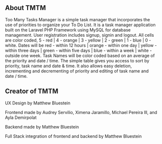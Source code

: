 ## About TMTM

Too Many Tasks Manager is a simple task manager that incorporates the use of priorities to organize your To Do List.  It is a task manager application built on the Laravel PHP Framework using MySQL for database management.  User registration includes signup, signin and logout.  All cells are color coded, 5 - red | 4 - orange | 3 - yellow | 2 - green | 1 - blue | 0 - white.  Dates will be red - within 12 hours | orange - within one day | yellow - within three days | green - within five days | blue - within a week | white - outside one week.  Task Names will be color coded based on an average of the priority and date / time.  The simple table gives you access to sort by priority, task name and date & time.  It also allows easy deletion, incrementing and decrementing of priority and editing of task name and date / time.  

## Creator of TMTM

UX Design by Matthew Bluestein

Frontend made by Audrey Servilio, Ximena Jaramillo, Michael Pereira Ill, and Ayla Demirpolat

Backend made by Matthew Bluestein

Full Stack integration of frontend and backend by Matthew Bluestein
